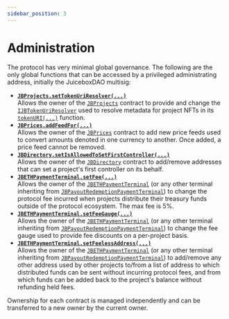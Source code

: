 ```yaml
---
sidebar_position: 3
---
```

# Administration

The protocol has very minimal global governance. The following are the only global functions that can be accessed by a privileged administrating address, initially the JuiceboxDAO multisig:

* **[`JBProjects.setTokenUriResolver(...)`](/protocol/api/contracts/jbprojects/write/settokenuriresolver.md)**<br/>
  Allows the owner of the [`JBProjects`](/protocol/api/contracts/jbprojects/README.md) contract to provide and change the [`IJBTokenUriResolver`](/protocol/api/interfaces/ijbtokenuriresolver.md) used to resolve metadata for project NFTs in its [`tokenURI(...)`](/protocol/api/contracts/jbprojects/read/tokenuri.md) function.
  <br/>
* **[`JBPrices.addFeedFor(...)`](/protocol/api/contracts/jbprices/write/addfeed.md)**<br/>
  Allows the owner of the [`JBPrices`](/protocol/api/contracts/jbprices/README.md) contract to add new price feeds used to convert amounts denoted in one currency to another. Once added, a price feed cannot be removed.
  <br/>
* **[`JBDirectory.setIsAllowedToSetFirstController(...)`](/protocol/api/contracts/jbdirectory/write/setisallowedtosetfirstcontroller.md)**<br/>
  Allows the owner of the [`JBDirectory`](/protocol/api/contracts/jbdirectory/README.md) contract to add/remove addresses that can set a project's first controller on its behalf. 
  <br/>
* **[`JBETHPaymentTerminal.setFee(...)`](/protocol/api/contracts/or-abstract/jbpayoutredemptionpaymentterminal/write/setfee.md)**<br/>
  Allows the owner of the [`JBETHPaymentTerminal`](/protocol/api/contracts/or-payment-terminals/jbethpaymentterminal/README.md) (or any other terminal inheriting from [`JBPayoutRedemptionPaymentTerminal`](/protocol/api/contracts/or-abstract/jbpayoutredemptionpaymentterminal/README.md)) to change the protocol fee incurred when projects distribute their treasury funds outside of the protocol ecosystem. The max fee is 5%.
  <br/>
* **[`JBETHPaymentTerminal.setFeeGauge(...)`](/protocol/api/contracts/or-abstract/jbpayoutredemptionpaymentterminal/write/setfeegauge.md)**<br/>
  Allows the owner of the [`JBETHPaymentTerminal`](/protocol/api/contracts/or-payment-terminals/jbethpaymentterminal/README.md) (or any other terminal inheriting from [`JBPayoutRedemptionPaymentTerminal`](/protocol/api/contracts/or-abstract/jbpayoutredemptionpaymentterminal/README.md)) to change the fee gauge used to provide fee discounts on a per-project basis. 
  <br/>
* **[`JBETHPaymentTerminal.setFeelessAddress(...)`](/protocol/api/contracts/or-abstract/jbpayoutredemptionpaymentterminal/write/setfeelessaddress.md)**<br/>
  Allows the owner of the [`JBETHPaymentTerminal`](/protocol/api/contracts/or-payment-terminals/jbethpaymentterminal/README.md) (or any other terminal inheriting from [`JBPayoutRedemptionPaymentTerminal`](/protocol/api/contracts/or-abstract/jbpayoutredemptionpaymentterminal/README.md)) to add/remove any other address used by other projects to/from a list of address to which distributed funds can be sent without incurring protocol fees, and from which funds can be added back to the project's balance without refunding held fees. 
  <br/>

Ownership for each contract is managed independently and can be transferred to a new owner by the current owner.
